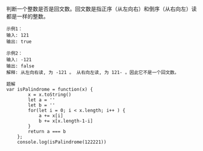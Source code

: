 判断一个整数是否是回文数。回文数是指正序（从左向右）和倒序（从右向左）读都是一样的整数。
```
示例1：
输入: 121
输出: true

示例2：
输入: -121
输出: false
解释: 从左向右读, 为 -121 。 从右向左读, 为 121- 。因此它不是一个回文数。
```
```
题解
var isPalindrome = function(x) {
		x = x.toString()
		let a = ''
		let b = ''
		for(let i = 0; i < x.length; i++ ) {
			a += x[i]
			b += x[x.length-1-i]
		}
		return a === b
	};
	console.log(isPalindrome(122221))
```